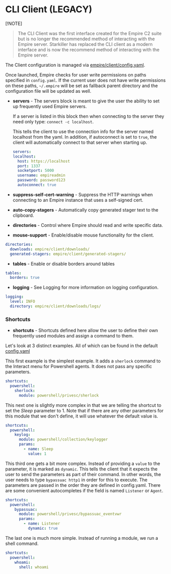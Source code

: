 # CLI Client (LEGACY)

[!NOTE]
> The CLI Client was the first interface created for the Empire C2 suite but is no longer the recommended method of interacting with the Empire server. Starkiller has replaced the CLI client as a modern interface and is now the recommend method of interacting with the Empire server. 

The Client configuration is managed via [empire/client/config.yaml](https://github.com/BC-SECURITY/Empire/blob/master/empire/client/config.yaml).

Once launched, Empire checks for user write permissions on paths specified in `config.yaml`. If the current user does not have write permissions on these paths, `~/.empire` will be set as fallback parent directory and the configuration file will be updated as well.

*   **servers** - The servers block is meant to give the user the ability to set up frequently used Empire servers.

    If a server is listed in this block then when connecting to the server they need only type: `connect -c localhost`.

    This tells the client to use the connection info for the server named localhost from the yaml. In addition, if autoconnect is set to `true`, the client will automatically connect to that server when starting up.

    ```yaml
    servers:
    localhost:
      host: https://localhost
      port: 1337
      socketport: 5000
      username: empireadmin
      password: password123
      autoconnect: true
    ```
* **suppress-self-cert-warning** - Suppress the HTTP warnings when connecting to an Empire instance that uses a self-signed cert.
* **auto-copy-stagers** - Automatically copy generated stager text to the clipboard.
* **directories** -  Control where Empire should read and write specific data.
* **mouse-support** -  Enable/disable mouse functionality for the client.

```yaml
directories:
  downloads: empire/client/downloads/
  generated-stagers: empire/client/generated-stagers/
```

* **tables** -  Enable or disable borders around tables

```yaml
tables:
  borders: true
```

* **logging** -  See Logging for more information on logging configuration.

```yaml
logging:
  level: INFO
  directory: empire/client/downloads/logs/
```

### Shortcuts

* **shortcuts** - Shortcuts defined here allow the user to define their own frequently used modules and assign a command to them.

Let's look at 3 distinct examples. All of which can be found in the default [config.yaml](https://github.com/BC-SECURITY/Empire/blob/master/empire/client/config.yaml)

This first example is the simplest example. It adds a `sherlock` command to the Interact menu for Powershell agents. It does not pass any specific parameters.

```yaml
shortcuts:
  powershell:
    sherlock:
      module: powershell/privesc/sherlock
```

This next one is slightly more complex in that we are telling the shortcut to set the _Sleep_ parameter to 1. Note that if there are any other parameters for this module that we don't define, it will use whatever the default value is.

```yaml
shortcuts:
  powershell:
    keylog:
      module: powershell/collection/keylogger
      params:
        - name: Sleep
          value: 1
```

This third one gets a bit more complex. Instead of providing a `value` to the parameter, it is marked as `dynamic`. This tells the client that it expects the user to send the parameters as part of their command. In other words, the user needs to type `bypassuac http1` in order for this to execute. The parameters are passed in the order they are defined in config.yaml. There are some convenient autocompletes if the field is named `Listener` or `Agent`.

```yaml
shortcuts:
  powershell:
    bypassuac:
      module: powershell/privesc/bypassuac_eventvwr
      params:
        - name: Listener
          dynamic: true
```

The last one is much more simple. Instead of running a module, we run a shell command.

```yaml
shortcuts:
  powershell:
    whoami:
      shell: whoami
```
